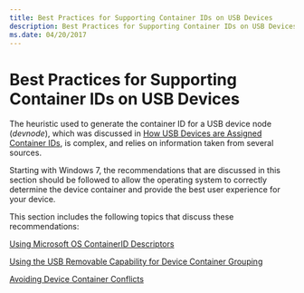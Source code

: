 ```yaml
---
title: Best Practices for Supporting Container IDs on USB Devices
description: Best Practices for Supporting Container IDs on USB Devices
ms.date: 04/20/2017
---
```


# Best Practices for Supporting Container IDs on USB Devices


The heuristic used to generate the container ID for a USB device node (*devnode*), which was discussed in [How USB Devices are Assigned Container IDs](how-usb-devices-are-assigned-container-ids.md), is complex, and relies on information taken from several sources.

Starting with Windows 7, the recommendations that are discussed in this section should be followed to allow the operating system to correctly determine the device container and provide the best user experience for your device.

This section includes the following topics that discuss these recommendations:

[Using Microsoft OS ContainerID Descriptors](using-microsoft-os-containerid-descriptors.md)

[Using the USB Removable Capability for Device Container Grouping](using-the-usb-removable-capability-for-device-container-grouping.md)

[Avoiding Device Container Conflicts](avoiding-device-container-conflicts.md)

 

 





